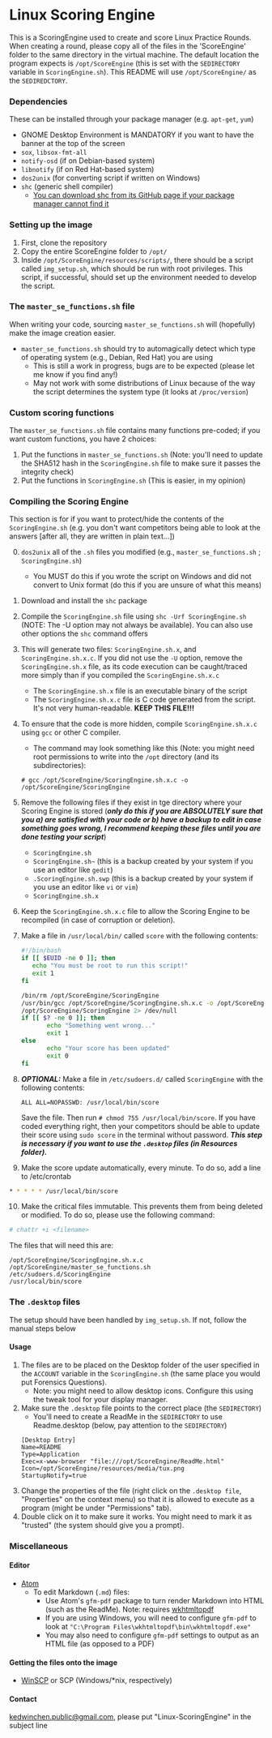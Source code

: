 # Linux Scoring Engine

This is a ScoringEngine used to create and score Linux Practice Rounds.
When creating a round, please copy all of the files in the 'ScoreEngine' folder to the same directory in the virtual machine. The default location the program expects is `/opt/ScoreEngine` (this is set with the `SEDIRECTORY` variable in `ScoringEngine.sh`). This README will use `/opt/ScoreEngine/` as the `SEDIREDCTORY`.

### Dependencies
These can be installed through your package manager (e.g. `apt-get`, `yum`)
- GNOME Desktop Environment is MANDATORY if you want to have the banner at the top of the screen
- `sox`, `libsox-fmt-all`
- `notify-osd` (if on Debian-based system)
- `libnotify` (if on Red Hat-based system)
- `dos2unix` (for converting script if written on Windows)
- `shc` (generic shell compiler)
    - [You can download shc from its GitHub page if your package manager cannot find it](https://github.com/neurobin/shc)

### Setting up the image
1. First, clone the repository
2. Copy the entire ScoreEngine folder to `/opt/`
3. Inside `/opt/ScoreEngine/resources/scripts/`, there should be a script called `img_setup.sh`, which should be run with root privileges. This script, if successful, should set up the environment needed to develop the script.

### The `master_se_functions.sh` file
When writing your code, sourcing `master_se_functions.sh` will (hopefully) make the image creation easier.
- `master_se_functions.sh` should try to automagically detect which type of operating system (e.g., Debian, Red Hat) you are using
    - This is still a work in progress, bugs are to be expected (please let me know if you find any!)
    - May not work with some distributions of Linux because of the way the script determines the system type (it looks at `/proc/version`)

### Custom scoring functions
The `master_se_functions.sh` file contains many functions pre-coded; if you want custom functions, you have 2 choices:

1. Put the functions in `master_se_functions.sh` (Note: you'll need to update the SHA512 hash in the `ScoringEngine.sh` file to make sure it passes the integrity check)
2. Put the functions in `ScoringEngine.sh` (This is easier, in my opinion)

### Compiling the Scoring Engine
This section is for if you want to protect/hide the contents of the `ScoringEngine.sh` (e.g. you don't want competitors being able to look at the answers [after all, they are written in plain text...])

0. `dos2unix` all of the `.sh` files you modified (e.g., `master_se_functions.sh` ; `ScoringEngine.sh`)
    - You MUST do this if you wrote the script on Windows and did not convert to Unix format (do this if you are unsure of what this means)
1. Download and install the `shc` package
2. Compile the `ScoringEngine.sh` file using `shc -Urf ScoringEngine.sh` (NOTE: The -U option may not always be available). You can also use other options the `shc` command offers
3. This will generate two files: `ScoringEngine.sh.x`, and `ScoringEngine.sh.x.c`. If you did not use the `-U` option, remove the `ScoringEngine.sh.x` file, as its code execution can be caught/traced more simply than if you compiled the `ScoringEngine.sh.x.c`
    - The `ScoringEngine.sh.x` file is an executable binary of the script
    - The `ScoringEngine.sh.x.c` file is C code generated from the script. It's not very human-readable. **KEEP THIS FILE!!!**
4. To ensure that the code is more hidden, compile `ScoringEngine.sh.x.c` using `gcc` or other C compiler.
    - The command may look something like this (Note: you might need root permissions to write into the `/opt` directory (and its subdirectories):

    ```
    # gcc /opt/ScoreEngine/ScoringEngine.sh.x.c -o /opt/ScoreEngine/ScoringEngine
    ```
5. Remove the following files if they exist in tge directory where your Scoring Engine is stored (***only do this if you are ABSOLUTELY sure that you a) are satisfied with your code or b) have a backup to edit in case something goes wrong, I recommend keeping these files until you are done testing your script***)
    - `ScoringEngine.sh`
    - `ScoringEngine.sh~` (this is a backup created by your system if you use an editor like `gedit`)
    - `.ScoringEngine.sh.swp` (this is a backup created by your system if you use an editor like `vi` or `vim`)
    - `ScoringEngine.sh.x`
6. Keep the `ScoringEngine.sh.x.c` file to allow the Scoring Engine to be recompiled (in case of corruption or deletion).
7. Make a file in `/usr/local/bin/` called `score` with the following contents:

    ```bash
    #!/bin/bash
    if [[ $EUID -ne 0 ]]; then
       echo "You must be root to run this script!"
       exit 1
    fi

    /bin/rm /opt/ScoreEngine/ScoringEngine
    /usr/bin/gcc /opt/ScoreEngine/ScoringEngine.sh.x.c -o /opt/ScoreEngine/ScoringEngine
    /opt/ScoreEngine/ScoringEngine 2> /dev/null
    if [[ $? -ne 0 ]]; then
           echo "Something went wrong..."
           exit 1
    else
           echo "Your score has been updated"
           exit 0
    fi
    ```

8. ***OPTIONAL:*** Make a file in `/etc/sudoers.d/` called `ScoringEngine` with the following contents:

    ```
    ALL ALL=NOPASSWD: /usr/local/bin/score
    ```

    Save the file. Then run `# chmod 755 /usr/local/bin/score`. If you have coded everything right, then your competitors should be able to update their score using `sudo score` in the terminal without password. ***This step is necessary if you want to use the `.desktop` files (in Resources folder).***
9. Make the score update automatically, every minute.
 To do so, add a line to /etc/crontab
 ```bash
 * * * * * /usr/local/bin/score
 ```
10. Make the critical files immutable. This prevents them from being deleted or modified.
 To do so, please use the following command:
 ```bash
 # chattr +i <filename>
 ```
 The files that will need this are:
 ```
 /opt/ScoreEngine/ScoringEngine.sh.x.c
 /opt/ScoreEngine/master_se_functions.sh
 /etc/sudoers.d/ScoringEngine
 /usr/local/bin/score
 ```

### The `.desktop` files
The setup should have been handled by `img_setup.sh`. If not, follow the manual steps below
#### Usage
1. The files are to be placed on the Desktop folder of the user specified in the `ACCOUNT` variable in the `ScoringEngine.sh` (the same place you would put Forensics Questions).
    - Note: you might need to allow desktop icons. Configure this using the tweak tool for your display manager.
2. Make sure the `.desktop` file points to the correct place (the `SEDIRECTORY`)
    - You'll need to create a ReadMe in the `SEDIRECTORY` to use Readme.desktop (below, pay attention to the `SEDIRECTORY`)
    ```
    [Desktop Entry]
    Name=README
    Type=Application
    Exec=x-www-browser "file:///opt/ScoreEngine/ReadMe.html"
    Icon=/opt/ScoreEngine/resources/media/tux.png
    StartupNotify=true
    ```
3. Change the properties of the file (right click on the `.desktop file`, "Properties" on the context menu) so that it is allowed to execute as a program (might be under "Permissions" tab).
4. Double click on it to make sure it works. You might need to mark it as "trusted" (the system should give you a prompt).

### Miscellaneous
#### Editor
- [Atom](https://atom.io)
  - To edit Markdown (`.md`) files:
    - Use Atom's `gfm-pdf` package to turn render Markdown into HTML (such as the ReadMe). Note: requires [wkhtmltopdf](https://wkhtmltopdf.org/)
    - If you are using Windows, you will need to configure `gfm-pdf` to look at `"C:\Program Files\wkhtmltopdf\bin\wkhtmltopdf.exe"`
    - You may also need to configure `gfm-pdf` settings to output as an HTML file (as opposed to a PDF)

#### Getting the files onto the image
- [WinSCP](https://winscp.net/eng/index.php) or SCP (Windows/*nix, respectively)

#### Contact
kedwinchen.public@gmail.com, please put "Linux-ScoringEngine" in the subject line
